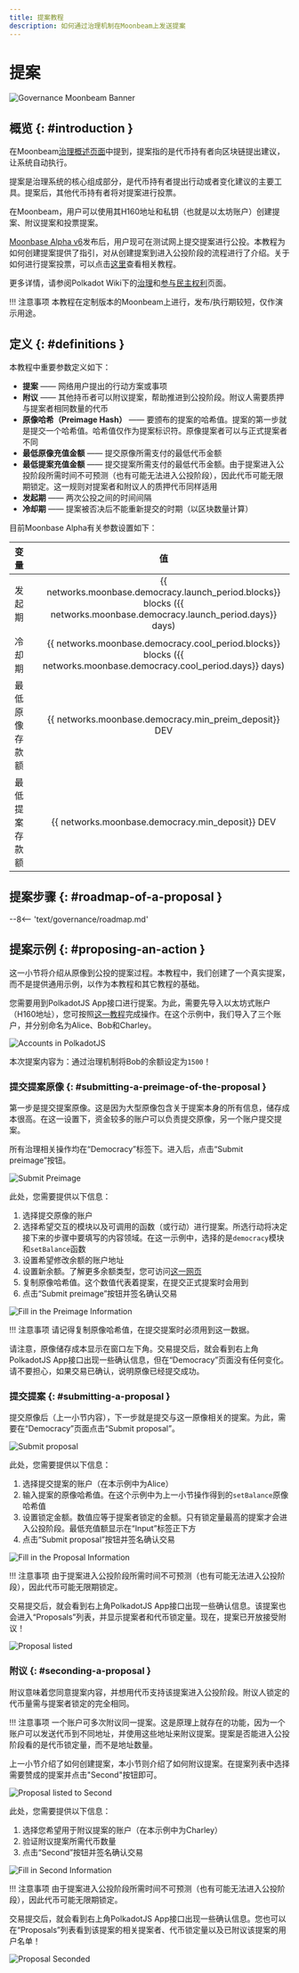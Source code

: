 ```yaml
---
title: 提案教程
description: 如何通过治理机制在Moonbeam上发送提案
---
```


# 提案

![Governance Moonbeam Banner](/images/governance/governance-proposal-banner.png)

## 概览 {: #introduction } 

在Moonbeam[治理概述页面](/governance/overview/#definitions)中提到，提案指的是代币持有者向区块链提出建议，让系统自动执行。

提案是治理系统的核心组成部分，是代币持有者提出行动或者变化建议的主要工具。提案后，其他代币持有者将对提案进行投票。

在Moonbeam，用户可以使用其H160地址和私钥（也就是以太坊账户）创建提案、附议提案和投票提案。

[Moonbase Alpha v6](https://github.com/PureStake/moonbeam/releases/tag/v0.6.0)发布后，用户现可在测试网上提交提案进行公投。本教程为如何创建提案提供了指引，对从创建提案到进入公投阶段的流程进行了介绍。关于如何进行提案投票，可以点击[这里](/governance/voting/)查看相关教程。

更多详情，请参阅Polkadot Wiki下的[治理](https://wiki.polkadot.network/docs/learn-governance)和[参与民主权利](https://wiki.polkadot.network/docs/maintain-guides-democracy)页面。

!!! 注意事项
    本教程在定制版本的Moonbeam上进行，发布/执行期较短，仅作演示用途。

## 定义 {: #definitions } 

本教程中重要参数定义如下：

 - **提案** —— 网络用户提出的行动方案或事项
 - **附议** —— 其他持币者可以附议提案，帮助推进到公投阶段。附议人需要质押与提案者相同数量的代币
 - **原像哈希（Preimage Hash）** —— 要颁布的提案的哈希值。提案的第一步就是提交一个哈希值。哈希值仅作为提案标识符。原像提案者可以与正式提案者不同
 - **最低原像充值金额** —— 提交原像所需支付的最低代币金额
 - **最低提案充值金额** —— 提交提案所需支付的最低代币金额。由于提案进入公投阶段所需时间不可预测（也有可能无法进入公投阶段），因此代币可能无限期锁定。这一规则对提案者和附议人的质押代币同样适用
 - **发起期** —— 两次公投之间的时间间隔
 - **冷却期** —— 提案被否决后不能重新提交的时期（以区块数量计算）

目前Moonbase Alpha有关参数设置如下：

|      变量      |      |                              值                              |
| :------------: | :--: | :----------------------------------------------------------: |
|     发起期     |      | {{ networks.moonbase.democracy.launch_period.blocks}} blocks ({{ networks.moonbase.democracy.launch_period.days}} days) |
|     冷却期     |      | {{ networks.moonbase.democracy.cool_period.blocks}} blocks ({{ networks.moonbase.democracy.cool_period.days}} days) |
| 最低原像存款额 |      |    {{ networks.moonbase.democracy.min_preim_deposit}} DEV    |
| 最低提案存款额 |      |       {{ networks.moonbase.democracy.min_deposit}} DEV       |

## 提案步骤 {: #roadmap-of-a-proposal } 

--8<-- 'text/governance/roadmap.md'

## 提案示例 {: #proposing-an-action } 

这一小节将介绍从原像到公投的提案过程。本教程中，我们创建了一个真实提案，而不是提供通用示例，以作为本教程和其它教程的基础。

您需要用到PolkadotJS App接口进行提案。为此，需要先导入以太坊式账户（H160地址），您可按照[这一教程](/integrations/wallets/polkadotjs/#creating-or-importing-an-h160-account)完成操作。在这个示例中，我们导入了三个账户，并分别命名为Alice、Bob和Charley。

![Accounts in PolkadotJS](/images/governance/governance-proposal-1.png)

本次提案内容为：通过治理机制将Bob的余额设定为`1500`！

### 提交提案原像 {: #submitting-a-preimage-of-the-proposal } 

第一步是提交提案原像。这是因为大型原像包含关于提案本身的所有信息，储存成本很高。在这一设置下，资金较多的账户可以负责提交原像，另一个账户提交提案。

所有治理相关操作均在“Democracy”标签下。进入后，点击“Submit preimage”按钮。

![Submit Preimage](/images/governance/governance-proposal-2.png)

此处，您需要提供以下信息：

 1. 选择提交原像的账户
 2. 选择希望交互的模块以及可调用的函数（或行动）进行提案。所选行动将决定接下来的步骤中要填写的内容领域。在这一示例中，选择的是`democracy`模块和`setBalance`函数
 3. 设置希望修改余额的账户地址
 4. 设置新余额。了解更多余额类型，您可访问[这一网页](https://wiki.polkadot.network/docs/build-protocol-info#free-vs-reserved-vs-locked-vs-vesting-balance)
 5. 复制原像哈希值。这个数值代表着提案，在提交正式提案时会用到
 6. 点击“Submit preimage”按钮并签名确认交易

![Fill in the Preimage Information](/images/governance/governance-proposal-3.png)

!!! 注意事项
    请记得复制原像哈希值，在提交提案时必须用到这一数据。

请注意，原像储存成本显示在窗口左下角。交易提交后，就会看到右上角PolkadotJS App接口出现一些确认信息，但在“Democracy”页面没有任何变化。请不要担心，如果交易已确认，说明原像已经提交成功。

### 提交提案 {: #submitting-a-proposal } 

提交原像后（上一小节内容），下一步就是提交与这一原像相关的提案。为此，需要在“Democracy”页面点击“Submit proposal”。

![Submit proposal](/images/governance/governance-proposal-4.png)

此处，您需要提供以下信息：

 1. 选择提交提案的账户（在本示例中为Alice）
 2. 输入提案的原像哈希值。在这个示例中为上一小节操作得到的`setBalance`原像哈希值
 3. 设置锁定金额。数值应等于提案者锁定的金额。只有锁定量最高的提案才会进入公投阶段。最低充值额显示在“Input”标签正下方
 4. 点击“Submit proposal”按钮并签名确认交易

![Fill in the Proposal Information](/images/governance/governance-proposal-5.png)

!!! 注意事项
    由于提案进入公投阶段所需时间不可预测（也有可能无法进入公投阶段），因此代币可能无限期锁定。

交易提交后，就会看到右上角PolkadotJS App接口出现一些确认信息。该提案也会进入“Proposals”列表，并显示提案者和代币锁定量。现在，提案已开放接受附议！

![Proposal listed](/images/governance/governance-proposal-6.png)

### 附议 {: #seconding-a-proposal }

附议意味着您同意提案内容，并想用代币支持该提案进入公投阶段。附议人锁定的代币量需与提案者锁定的完全相同。

!!! 注意事项
    一个账户可多次附议同一提案。这是原理上就存在的功能，因为一个账户可以发送代币到不同地址，并使用这些地址来附议提案。提案是否能进入公投阶段看的是代币锁定量，而不是地址数量。

上一小节介绍了如何创建提案，本小节则介绍了如何附议提案。在提案列表中选择需要赞成的提案并点击"Second"按钮即可。

![Proposal listed to Second](/images/governance/governance-proposal-7.png)

此处，您需要提供以下信息：

 1. 选择您希望用于附议提案的账户（在本示例中为Charley）
 2. 验证附议提案所需代币数量
 3. 点击“Second”按钮并签名确认交易

![Fill in Second Information](/images/governance/governance-proposal-8.png)

!!! 注意事项
    由于提案进入公投阶段所需时间不可预测（也有可能无法进入公投阶段），因此代币可能无限期锁定。

交易提交后，就会看到右上角PolkadotJS App接口出现一些确认信息。您也可以在“Proposals”列表看到该提案的相关提案者、代币锁定量以及已附议该提案的用户名单！

![Proposal Seconded](/images/governance/governance-proposal-9.png)
